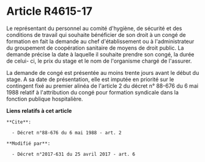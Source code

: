 # Article R4615-17

Le représentant du personnel au comité d'hygiène, de sécurité et des conditions de travail qui souhaite bénéficier de son
droit à un congé de formation en fait la demande au chef d'établissement ou à l'administrateur du groupement de coopération
sanitaire de moyens de droit public. La demande précise la date à laquelle il souhaite prendre son congé, la durée de celui-
ci, le prix du stage et le nom de l'organisme chargé de l'assurer.

La demande de congé est présentée au moins trente jours avant le début du stage. A sa date de présentation, elle est imputée
en priorité sur le contingent fixé au premier alinéa de l'article 2 du décret n° 88-676 du 6 mai 1988 relatif à l'attribution
du congé pour formation syndicale dans la fonction publique hospitalière.

**Liens relatifs à cet article**

	**Cite**:

	  - Décret n°88-676 du 6 mai 1988 - art. 2

	**Modifié par**:

	  - Décret n°2017-631 du 25 avril 2017 - art. 6
